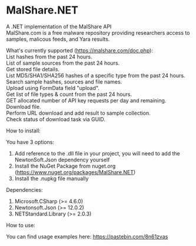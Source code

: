 # MalShare.NET
A .NET implementation of the MalShare API
<br>MalShare.com is a free malware repository providing researchers access to samples, malicous feeds, and Yara results.


What's currently supported (https://malshare.com/doc.php):
<br>List hashes from the past 24 hours.
<br>List of sample sources from the past 24 hours.
<br>Get stored file details.
<br>List MD5/SHA1/SHA256 hashes of a specific type from the past 24 hours.
<br>Search sample hashes, sources and file names.
<br>Upload using FormData field "upload".
<br>Get list of file types & count from the past 24 hours.
<br>GET allocated number of API key requests per day and remaining.
<br>Download file.
<br>Perform URL download and add result to sample collection.
<br>Check status of download task via GUID.

How to install:

You have 3 options:
1. Add reference to the .dll file in your project, you will need to add the NewtonSoft.Json dependency yourself
2. Install the NuGet Package from nuget.org (https://www.nuget.org/packages/MalShare.NET)
3. Install the .nupkg file manually

Dependencies:
1. Microsoft.CSharp (>= 4.6.0)
2. Newtonsoft.Json (>= 12.0.2)
3. NETStandard.Library (>= 2.0.3)

How to use:

You can find usage examples here: https://pastebin.com/8n61zvas
